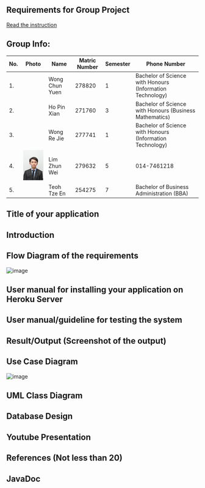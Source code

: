 ## Requirements for Group Project
[Read the instruction](https://github.com/STIW3054-A221/class-activity-soc/blob/main/GroupProject.md)

## Group Info:
| No. | Photo | Name | Matric Number  | Semester  | Phone Number  |
| ------------- | ------------- | ------------- | ------------- | ------------- | ------------- |
|1.| | Wong Chun Yuen | 278820 | 1 | Bachelor of Science with Honours (Information Technology) |
|2.| | Ho Pin Xian  | 271760  | 3 | Bachelor of Science with Honours (Business Mathematics)  |
|3.| | Wong Re Jie | 277741 | 1 | Bachelor of Science with Honours (Information Technology) |
|4.|<img src= "images/zhun wei.JPG" width=100>| Lim Zhun Wei | 279632  | 5 | 014-7461218  |
|5.| | Teoh Tze En  | 254275  | 7 | Bachelor of Business Administration (BBA) |

## Title of your application
## Introduction
## Flow Diagram of the requirements
![image](https://user-images.githubusercontent.com/73087918/201609578-53778479-85ee-4668-a786-b1b7467b81fd.png)

## User manual for installing your application on Heroku Server
## User manual/guideline for testing the system
## Result/Output (Screenshot of the output)
## Use Case Diagram
![image](https://user-images.githubusercontent.com/73087918/201609653-8274050a-81b4-4f53-a7f3-3c5bc3708d61.png)

## UML Class Diagram
## Database Design
## Youtube Presentation
## References (Not less than 20)
## JavaDoc
